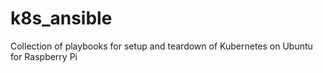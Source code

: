 # k8s_ansible
Collection of playbooks for setup and teardown of Kubernetes on Ubuntu for Raspberry Pi
